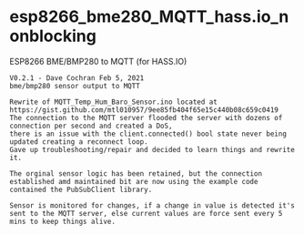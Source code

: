 # esp8266_bme280_MQTT_hass.io_nonblocking
ESP8266 BME/BMP280 to MQTT (for HASS.IO)

    V0.2.1 - Dave Cochran Feb 5, 2021
    bme/bmp280 sensor output to MQTT

    Rewrite of MQTT_Temp_Hum_Baro_Sensor.ino located at https://gist.github.com/mtl010957/9ee85fb404f65e15c440b08c659c0419
    The connection to the MQTT server flooded the server with dozens of connection per second and created a DoS,
    there is an issue with the client.connected() bool state never being updated creating a reconnect loop.
    Gave up troubleshooting/repair and decided to learn things and rewrite it.

    The orginal sensor logic has been retained, but the connection established amd maintained bit are now using the example code contained the PubSubClient library.

    Sensor is monitored for changes, if a change in value is detected it's sent to the MQTT server, else current values are force sent every 5 mins to keep things alive.

